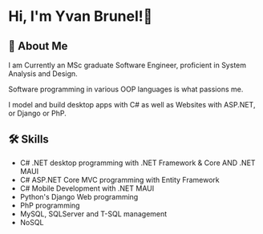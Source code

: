 
# Hi, I'm Yvan Brunel!👋

## 🚀 About Me

I am Currently an MSc graduate Software Engineer, proficient in System Analysis and Design. 

Software programming in various OOP languages is what passions me.

I model and build desktop apps with C# as well as Websites with ASP.NET, or Django or PhP.

## 🛠 Skills
- C# .NET desktop programming with .NET Framework & Core AND .NET MAUI
- C# ASP.NET Core MVC programming with Entity Framework 
- C# Mobile Development with .NET MAUI
- Python's Django Web programming
- PhP programming
- MySQL, SQLServer and T-SQL management 
- NoSQL
